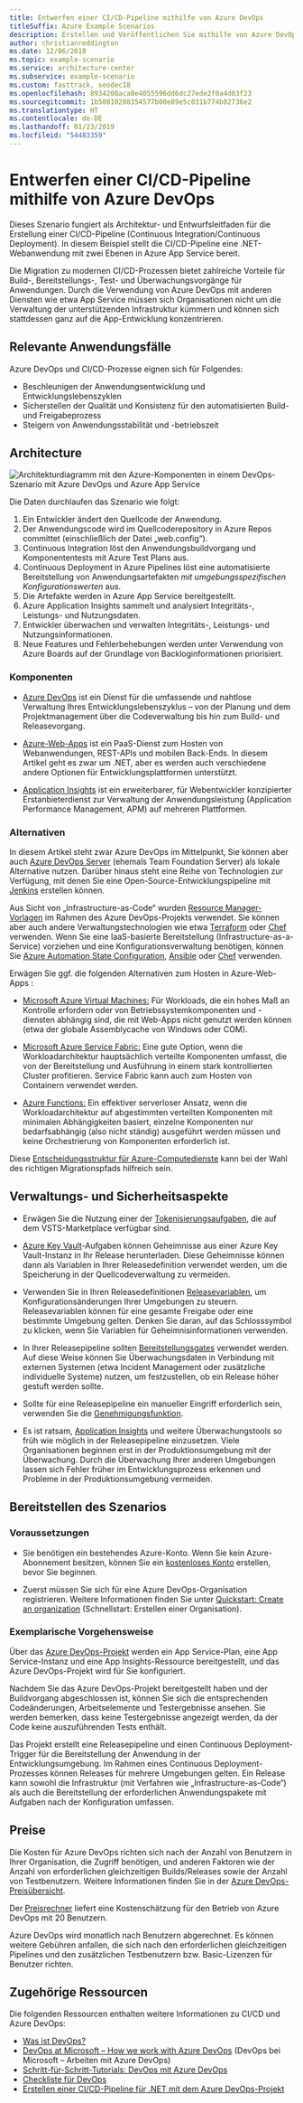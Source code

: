 ```yaml
---
title: Entwerfen einer CI/CD-Pipeline mithilfe von Azure DevOps
titleSuffix: Azure Example Scenarios
description: Erstellen und Veröffentlichen Sie mithilfe von Azure DevOps eine .NET-App in Azure-Web-Apps.
author: christianreddington
ms.date: 12/06/2018
ms.topic: example-scenario
ms.service: architecture-center
ms.subservice: example-scenario
ms.custom: fasttrack, seodec18
ms.openlocfilehash: 8934200aca8e4055596dd6dc27ede2f0a4d03f23
ms.sourcegitcommit: 1b50810208354577b00e89e5c031b774b02736e2
ms.translationtype: HT
ms.contentlocale: de-DE
ms.lasthandoff: 01/23/2019
ms.locfileid: "54483359"
---
```

# <a name="design-a-cicd-pipeline-using-azure-devops"></a>Entwerfen einer CI/CD-Pipeline mithilfe von Azure DevOps

Dieses Szenario fungiert als Architektur- und Entwurfsleitfaden für die Erstellung einer CI/CD-Pipeline (Continuous Integration/Continuous Deployment). In diesem Beispiel stellt die CI/CD-Pipeline eine .NET-Webanwendung mit zwei Ebenen in Azure App Service bereit.

Die Migration zu modernen CI/CD-Prozessen bietet zahlreiche Vorteile für Build-, Bereitstellungs-, Test- und Überwachungsvorgänge für Anwendungen. Durch die Verwendung von Azure DevOps mit anderen Diensten wie etwa App Service müssen sich Organisationen nicht um die Verwaltung der unterstützenden Infrastruktur kümmern und können sich stattdessen ganz auf die App-Entwicklung konzentrieren.

## <a name="relevant-use-cases"></a>Relevante Anwendungsfälle

Azure DevOps und CI/CD-Prozesse eignen sich für Folgendes:

- Beschleunigen der Anwendungsentwicklung und Entwicklungslebenszyklen
- Sicherstellen der Qualität und Konsistenz für den automatisierten Build- und Freigabeprozess
- Steigern von Anwendungsstabilität und -betriebszeit

## <a name="architecture"></a>Architecture

![Architekturdiagramm mit den Azure-Komponenten in einem DevOps-Szenario mit Azure DevOps und Azure App Service][architecture]

Die Daten durchlaufen das Szenario wie folgt:

1. Ein Entwickler ändert den Quellcode der Anwendung.
2. Der Anwendungscode wird im Quellcoderepository in Azure Repos committet (einschließlich der Datei „web.config“).
3. Continuous Integration löst den Anwendungsbuildvorgang und Komponententests mit Azure Test Plans aus.
4. Continuous Deployment in Azure Pipelines löst eine automatisierte Bereitstellung von Anwendungsartefakten *mit umgebungsspezifischen Konfigurationswerten* aus.
5. Die Artefakte werden in Azure App Service bereitgestellt.
6. Azure Application Insights sammelt und analysiert Integritäts-, Leistungs- und Nutzungsdaten.
7. Entwickler überwachen und verwalten Integritäts-, Leistungs- und Nutzungsinformationen.
8. Neue Features und Fehlerbehebungen werden unter Verwendung von Azure Boards auf der Grundlage von Backloginformationen priorisiert.

### <a name="components"></a>Komponenten

- [Azure DevOps][vsts] ist ein Dienst für die umfassende und nahtlose Verwaltung Ihres Entwicklungslebenszyklus – von der Planung und dem Projektmanagement über die Codeverwaltung bis hin zum Build- und Releasevorgang.

- [Azure-Web-Apps][web-apps] ist ein PaaS-Dienst zum Hosten von Webanwendungen, REST-APIs und mobilen Back-Ends. In diesem Artikel geht es zwar um .NET, aber es werden auch verschiedene andere Optionen für Entwicklungsplattformen unterstützt.

- [Application Insights][application-insights] ist ein erweiterbarer, für Webentwickler konzipierter Erstanbieterdienst zur Verwaltung der Anwendungsleistung (Application Performance Management, APM) auf mehreren Plattformen.

### <a name="alternatives"></a>Alternativen

In diesem Artikel steht zwar Azure DevOps im Mittelpunkt, Sie können aber auch [Azure DevOps Server][azure-devops-server] (ehemals Team Foundation Server) als lokale Alternative nutzen. Darüber hinaus steht eine Reihe von Technologien zur Verfügung, mit denen Sie eine Open-Source-Entwicklungspipeline mit [Jenkins][jenkins-on-azure] erstellen können.

Aus Sicht von „Infrastructure-as-Code“ wurden [Resource Manager-Vorlagen][arm-templates] im Rahmen des Azure DevOps-Projekts verwendet. Sie können aber auch andere Verwaltungstechnologien wie etwa [Terraform][terraform] oder [Chef][chef] verwenden. Wenn Sie eine IaaS-basierte Bereitstellung (Infrastructure-as-a-Service) vorziehen und eine Konfigurationsverwaltung benötigen, können Sie [Azure Automation State Configuration][desired-state-configuration], [Ansible][ansible] oder [Chef][chef] verwenden.

Erwägen Sie ggf. die folgenden Alternativen zum Hosten in Azure-Web-Apps :

- [Microsoft Azure Virtual Machines:][compare-vm-hosting] Für Workloads, die ein hohes Maß an Kontrolle erfordern oder von Betriebssystemkomponenten und -diensten abhängig sind, die mit Web-Apps nicht genutzt werden können (etwa der globale Assemblycache von Windows oder COM).

- [Microsoft Azure Service Fabric:][service-fabric] Eine gute Option, wenn die Workloadarchitektur hauptsächlich verteilte Komponenten umfasst, die von der Bereitstellung und Ausführung in einem stark kontrollierten Cluster profitieren. Service Fabric kann auch zum Hosten von Containern verwendet werden.

- [Azure Functions:][azure-functions] Ein effektiver serverloser Ansatz, wenn die Workloadarchitektur auf abgestimmten verteilten Komponenten mit minimalen Abhängigkeiten basiert, einzelne Komponenten nur bedarfsabhängig (also nicht ständig) ausgeführt werden müssen und keine Orchestrierung von Komponenten erforderlich ist.

Diese [Entscheidungsstruktur für Azure-Computedienste](/azure/architecture/guide/technology-choices/compute-decision-tree) kann bei der Wahl des richtigen Migrationspfads hilfreich sein.

## <a name="management-and-security-considerations"></a>Verwaltungs- und Sicherheitsaspekte

- Erwägen Sie die Nutzung einer der [Tokenisierungsaufgaben][vsts-tokenization], die auf dem VSTS-Marketplace verfügbar sind.

- [Azure Key Vault][download-keyvault-secrets]-Aufgaben können Geheimnisse aus einer Azure Key Vault-Instanz in Ihr Release herunterladen. Diese Geheimnisse können dann als Variablen in Ihrer Releasedefinition verwendet werden, um die Speicherung in der Quellcodeverwaltung zu vermeiden.

- Verwenden Sie in Ihren Releasedefinitionen [Releasevariablen][vsts-release-variables], um Konfigurationsänderungen Ihrer Umgebungen zu steuern. Releasevariablen können für eine gesamte Freigabe oder eine bestimmte Umgebung gelten. Denken Sie daran, auf das Schlosssymbol zu klicken, wenn Sie Variablen für Geheimnisinformationen verwenden.

- In Ihrer Releasepipeline sollten [Bereitstellungsgates][vsts-deployment-gates] verwendet werden. Auf diese Weise können Sie Überwachungsdaten in Verbindung mit externen Systemen (etwa Incident Management oder zusätzliche individuelle Systeme) nutzen, um festzustellen, ob ein Release höher gestuft werden sollte.

- Sollte für eine Releasepipeline ein manueller Eingriff erforderlich sein, verwenden Sie die [Genehmigungsfunktion][vsts-approvals].

- Es ist ratsam, [Application Insights][application-insights] und weitere Überwachungstools so früh wie möglich in der Releasepipeline einzusetzen. Viele Organisationen beginnen erst in der Produktionsumgebung mit der Überwachung. Durch die Überwachung Ihrer anderen Umgebungen lassen sich Fehler früher im Entwicklungsprozess erkennen und Probleme in der Produktionsumgebung vermeiden.

## <a name="deploy-the-scenario"></a>Bereitstellen des Szenarios

### <a name="prerequisites"></a>Voraussetzungen

- Sie benötigen ein bestehendes Azure-Konto. Wenn Sie kein Azure-Abonnement besitzen, können Sie ein [kostenloses Konto](https://azure.microsoft.com/free/?WT.mc_id=A261C142F) erstellen, bevor Sie beginnen.

- Zuerst müssen Sie sich für eine Azure DevOps-Organisation registrieren. Weitere Informationen finden Sie unter [Quickstart: Create an organization][vsts-account-create] (Schnellstart: Erstellen einer Organisation).

### <a name="walk-through"></a>Exemplarische Vorgehensweise

Über das [Azure DevOps-Projekt](/azure/devops-project/azure-devops-project-github) werden ein App Service-Plan, eine App Service-Instanz und eine App Insights-Ressource bereitgestellt, und das Azure DevOps-Projekt wird für Sie konfiguriert.

Nachdem Sie das Azure DevOps-Projekt bereitgestellt haben und der Buildvorgang abgeschlossen ist, können Sie sich die entsprechenden Codeänderungen, Arbeitselemente und Testergebnisse ansehen. Sie werden bemerken, dass keine Testergebnisse angezeigt werden, da der Code keine auszuführenden Tests enthält.

Das Projekt erstellt eine Releasepipeline und einen Continuous Deployment-Trigger für die Bereitstellung der Anwendung in der Entwicklungsumgebung. Im Rahmen eines Continuous Deployment-Prozesses können Releases für mehrere Umgebungen gelten. Ein Release kann sowohl die Infrastruktur (mit Verfahren wie „Infrastructure-as-Code“) als auch die Bereitstellung der erforderlichen Anwendungspakete mit Aufgaben nach der Konfiguration umfassen.

## <a name="pricing"></a>Preise

Die Kosten für Azure DevOps richten sich nach der Anzahl von Benutzern in Ihrer Organisation, die Zugriff benötigen, und anderen Faktoren wie der Anzahl von erforderlichen gleichzeitigen Builds/Releases sowie der Anzahl von Testbenutzern. Weitere Informationen finden Sie in der [Azure DevOps-Preisübersicht][vsts-pricing-page].

Der [Preisrechner][vsts-pricing-calculator] liefert eine Kostenschätzung für den Betrieb von Azure DevOps mit 20 Benutzern.

Azure DevOps wird monatlich nach Benutzern abgerechnet. Es können weitere Gebühren anfallen, die sich nach den erforderlichen gleichzeitigen Pipelines und den zusätzlichen Testbenutzern bzw. Basic-Lizenzen für Benutzer richten.

## <a name="related-resources"></a>Zugehörige Ressourcen

Die folgenden Ressourcen enthalten weitere Informationen zu CI/CD und Azure DevOps:

- [Was ist DevOps?][devops-whatis]
- [DevOps at Microsoft – How we work with Azure DevOps][devops-microsoft] (DevOps bei Microsoft – Arbeiten mit Azure DevOps)
- [Schritt-für-Schritt-Tutorials: DevOps mit Azure DevOps][devops-with-vsts]
- [Checkliste für DevOps][devops-checklist]
- [Erstellen einer CI/CD-Pipeline für .NET mit dem Azure DevOps-Projekt][devops-project-create]

<!-- links -->

[ansible]: /azure/ansible/
[application-insights]: /azure/application-insights/app-insights-overview
[app-service-reference-architecture]: ../../reference-architectures/app-service-web-app/basic-web-app.md
[arm-templates]: /azure/azure-resource-manager/resource-group-overview#template-deployment
[architecture]: ./media/architecture-devops-dotnet-webapp.svg
[chef]: /azure/chef/
[design-patterns-availability]: /azure/architecture/patterns/category/availability
[design-patterns-resiliency]: /azure/architecture/patterns/category/resiliency
[design-patterns-scalability]: /azure/architecture/patterns/category/performance-scalability
[design-patterns-security]: /azure/architecture/patterns/category/security
[desired-state-configuration]: /azure/automation/automation-dsc-overview
[devops-microsoft]: /azure/devops/devops-at-microsoft/
[devops-with-vsts]: https://almvm.azurewebsites.net/labs/vsts/
[devops-checklist]: /azure/architecture/checklist/dev-ops
[application-insights]: https://azure.microsoft.com/services/application-insights/
[cloud-based-load-testing]: https://visualstudio.microsoft.com/team-services/cloud-load-testing/
[cloud-based-load-testing-on-premises]: /vsts/test/load-test/clt-with-private-machines?view=vsts
[jenkins-on-azure]: /azure/jenkins/
[devops-whatis]: /azure/devops/what-is-devops
[download-keyvault-secrets]: /vsts/pipelines/tasks/deploy/azure-key-vault?view=vsts
[resource-groups]: /azure/azure-resource-manager/resource-group-overview
[resiliency-app-service]: /azure/architecture/checklist/resiliency-per-service#app-service
[vsts]: /vsts/?view=vsts#pivot=services
[continuous-integration]: /azure/devops/what-is-continuous-integration
[continuous-delivery]: /azure/devops/what-is-continuous-delivery
[web-apps]: /azure/app-service/app-service-web-overview
[vsts-account-create]: /azure/devops/organizations/accounts/create-organization-msa-or-work-student?view=vsts
[vsts-approvals]: /vsts/pipelines/release/approvals/approvals?view=vsts
[devops-project]: https://portal.azure.com/?feature.customportal=false#create/Microsoft.AzureProject
[vsts-deployment-gates]: /vsts/pipelines/release/approvals/gates?view=vsts
[vsts-pricing-calculator]: https://azure.com/e/498aa024454445a8a352e75724f900b1
[vsts-pricing-page]: https://azure.microsoft.com/pricing/details/visual-studio-team-services/
[vsts-release-variables]: /vsts/pipelines/release/variables?view=vsts&tabs=batch
[vsts-tokenization]: https://marketplace.visualstudio.com/search?term=token&target=VSTS&category=All%20categories&sortBy=Relevance
[azure-key-vault]: /azure/key-vault/key-vault-overview
[infra-as-code]: https://blogs.msdn.microsoft.com/mvpawardprogram/2018/02/13/infrastructure-as-code/
[azure-devops-server]: https://visualstudio.microsoft.com/tfs/
[infra-as-code]: https://blogs.msdn.microsoft.com/mvpawardprogram/2018/02/13/infrastructure-as-code/
[service-fabric]: /azure/service-fabric/
[azure-functions]: /azure/azure-functions/
[azure-containers]: https://azure.microsoft.com/overview/containers/
[compare-vm-hosting]: /azure/app-service/choose-web-site-cloud-service-vm
[app-insights-cd-monitoring]: /azure/application-insights/app-insights-vsts-continuous-monitoring
[azure-region-pair-bcdr]: /azure/best-practices-availability-paired-regions
[devops-project-create]: /azure/devops-project/azure-devops-project-aspnet-core
[terraform]: /azure/terraform/
